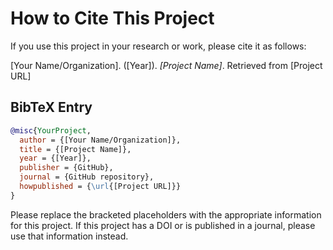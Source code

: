 # How to Cite This Project

If you use this project in your research or work, please cite it as follows:

[Your Name/Organization]. ([Year]). *[Project Name]*. Retrieved from [Project URL]

## BibTeX Entry

```bibtex
@misc{YourProject,
  author = {[Your Name/Organization]},
  title = {[Project Name]},
  year = {[Year]},
  publisher = {GitHub},
  journal = {GitHub repository},
  howpublished = {\url{[Project URL]}}
}
```

Please replace the bracketed placeholders with the appropriate information for this project.
If this project has a DOI or is published in a journal, please use that information instead.

